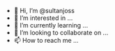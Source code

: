 - 👋 Hi, I’m @sultanjoss
- 👀 I’m interested in ...
- 🌱 I’m currently learning ...
- 💞️ I’m looking to collaborate on ...
- 📫 How to reach me ...

<!---
sultanjoss/sultanjoss is a ✨ special ✨ repository because its `README.md` (this file) appears on your GitHub profile.
You can click the Preview link to take a look at your changes.
--->
